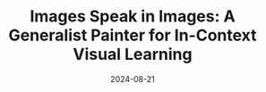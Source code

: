 ---
layout: seminar-post
title: "Images Speak in Images: A Generalist Painter for In-Context Visual Learning"
subtitle: ''
categories:
    - "Computer Vision"
tags: [Image generation, ViT]
date: 2024-08-21
pdf_url: 'https://drive.google.com/file/d/1x1Sw8JGRzVrUgvAcn6B5XkjEKeJ3CDRk/preview'
---